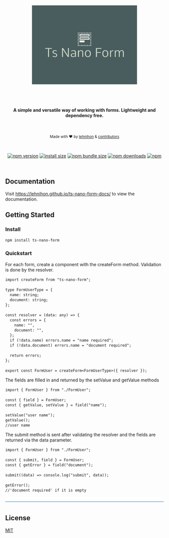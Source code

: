 </br>
<p align="center">
  <img src="./logo.png" alt="tsnanoform" height="250"  />
</p>
<h1 align="center"></h1>
</br>
<p align="center">
  <b>A simple and versatile way of working with forms. Lightweight and dependency free.</b>
</p>
</br>
<p align="center">
  <sub>Made with ❤️ by <a href="https://github.com/lehnihon">lehnihon</a> & <a href="https://github.com/lehnihon/ts-nano-form/graphs/contributors">contributors</a></sub>
</p>

<br />

<div align="center">

[![npm version](https://img.shields.io/npm/v/ts-nano-form.svg?style=flat-square)](https://www.npmjs.org/package/ts-nano-form)
[![install size](https://img.shields.io/badge/dynamic/json?url=https://packagephobia.com/v2/api.json?p=ts-nano-form&query=$.install.pretty&label=install%20size&style=flat-square)](https://packagephobia.now.sh/result?p=ts-nano-form)
[![npm bundle size](https://img.shields.io/bundlephobia/minzip/ts-nano-form?style=flat-square)](https://bundlephobia.com/package/ts-nano-form@latest)
[![npm downloads](https://img.shields.io/npm/dm/ts-nano-form.svg?style=flat-square)](https://www.npmjs.com/package/ts-nano-form)
[![npm](https://img.shields.io/npm/l/ts-nano-form?style=flat-square)](https://github.com/lehnihon/ts-nano-form/blob/main/LICENSE)

</div>

<br />

## Documentation

Visit https://lehnihon.github.io/ts-nano-form-docs/ to view the documentation.

## Getting Started

### Install

```bash
npm install ts-nano-form
```

### Quickstart

For each form, create a component with the createForm method.
Validation is done by the resolver.

```tsx
import createForm from "ts-nano-form";

type FormUserType = {
  name: string;
  document: string;
};

const resolver = (data: any) => {
  const errors = {
    name: "",
    document: "",
  };
  if (!data.name) errors.name = "name required";
  if (!data.document) errors.name = "document required";

  return errors;
};

export const FormUser = createForm<FormUserType>({ resolver });
```

The fields are filled in and returned by the setValue and getValue methods

```tsx
import { FormUser } from "./FormUser";

const { field } = FormUser;
const { getValue, setValue } = field("name");

setValue("user name");
getValue();
//user name
```

The submit method is sent after validating the resolver and the fields are returned via the data parameter.

```tsx
import { FormUser } from "./FormUser";

const { submit, field } = FormUser;
const { getError } = field("document");

submit((data) => console.log("submit", data));

getError();
//'document required' if it is empty
```

![divider](./divider.png)

## License

[MIT](/LICENSE)
